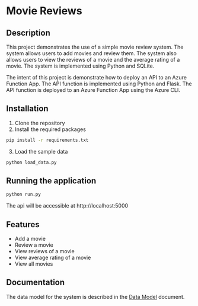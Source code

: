 # Movie Reviews
## Description
This project demonstrates the use of a simple movie review system. The system allows users to add movies and review them. The system also allows users to view the reviews of a movie and the average rating of a movie. The system is implemented using Python and SQLite.

The intent of this project is demonstrate how to deploy an API to an Azure Function App. The API function is implemented using Python and Flask. The API function is deployed to an Azure Function App using the Azure CLI.

## Installation
1. Clone the repository
2. Install the required packages
```bash
pip install -r requirements.txt
```
3. Load the sample data
```bash
python load_data.py
```
## Running the application
```bash
python run.py
```
The api will be accessible at http://localhost:5000

## Features
- Add a movie
- Review a movie
- View reviews of a movie
- View average rating of a movie
- View all movies

## Documentation
The data model for the system is described in the [Data Model](docs/data_model.md) document.
